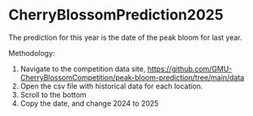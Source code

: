 # CherryBlossomPrediction2025

The prediction for this year is the date of the peak bloom for last year.

Methodology:
1. Navigate to the competition data site, https://github.com/GMU-CherryBlossomCompetition/peak-bloom-prediction/tree/main/data
2. Open the csv file with historical data for each location.
3. Scroll to the bottom
4. Copy the date, and change 2024 to 2025

